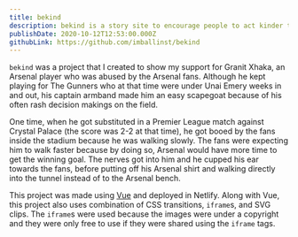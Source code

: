 ```yaml
---
title: bekind
description: bekind is a story site to encourage people to act kinder to each other.
publishDate: 2020-10-12T12:53:00.000Z
githubLink: https://github.com/imballinst/bekind
---
```


`bekind` was a project that I created to show my support for Granit Xhaka, an Arsenal player who was abused by the Arsenal fans. Although he kept playing for The Gunners who at that time were under Unai Emery weeks in and out, his captain armband made him an easy scapegoat because of his often rash decision makings on the field.

One time, when he got substituted in a Premier League match against Crystal Palace (the score was 2-2 at that time), he got booed by the fans inside the stadium because he was walking slowly. The fans were expecting him to walk faster because by doing so, Arsenal would have more time to get the winning goal. The nerves got into him and he cupped his ear towards the fans, before putting off his Arsenal shirt and walking directly into the tunnel instead of to the Arsenal bench.

This project was made using [Vue](https://vuejs.org) and deployed in Netlify. Along with Vue, this project also uses combination of CSS transitions, `iframe`s, and SVG clips. The `iframe`s were used because the images were under a copyright and they were only free to use if they were shared using the `iframe` tags.
